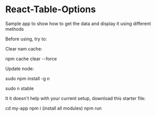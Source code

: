 # React-Table-Options
Sample app to show how to get the data and display it using different methods


Before using, try to:

Clear nam cache:

npm cache clear --force

Update node:

sudo npm install -g n

sudo n stable

It it doesn't help with your current setup, download this starter file:

cd my-app
npm i (install all modules)
npm run

